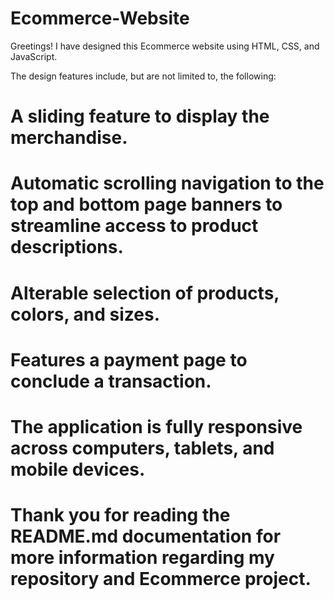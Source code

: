 # Ecommerce-Website
Greetings! I have designed this Ecommerce website using HTML, CSS, and JavaScript.

The design features include, but are not limited to, the following:

# A sliding feature to display the merchandise.

# Automatic scrolling navigation to the top and bottom page banners to streamline access to product descriptions.

# Alterable selection of products, colors, and sizes.

# Features a payment page to conclude a transaction.

# The application is fully responsive across computers, tablets, and mobile devices.

# Thank you for reading the README.md documentation for more information regarding my repository and Ecommerce project.
